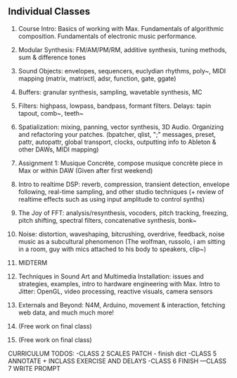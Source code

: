## Individual Classes

1. Course Intro: Basics of working with Max. Fundamentals of algorithmic composition. Fundamentals of electronic music performance.

2. Modular Synthesis: FM/AM/PM/RM, additive synthesis, tuning methods, sum & difference tones

3. Sound Objects: envelopes, sequencers, euclydian rhythms, poly~, MIDI mapping (matrix, matrixctl, adsr, function, gate, ggate)

4. Buffers: granular synthesis, sampling, wavetable synthesis, MC 

5. Filters: highpass, lowpass, bandpass, formant filters. Delays: tapin tapout, comb~, teeth~

6. Spatialization: mixing, panning, vector synthesis, 3D Audio. Organizing and refactoring your patches. (bpatcher, qlist, ";" messages, preset, pattr, autopattr, global transport, clocks, outputting info to Ableton & other DAWs, MIDI mapping)

7. Assignment 1: Musique Concrète, compose musique concrète piece in Max or within DAW (Given after first weekend)

9. Intro to realtime DSP: reverb, compression, transient detection, envelope following, real-time sampling, and other studio techniques (+ review of realtime effects such as using input amplitude to control synths)

10. The Joy of FFT: analysis/resynthesis, vocoders, pitch tracking, freezing, pitch shifting, spectral filters, concatenative synthesis, bonk~ 

11. Noise: distortion, waveshaping, bitcrushing, overdrive, feedback, noise music as a subcultural phenomenon (The wolfman, russolo, i am sitting in a room, guy with mics attached to his body to speakers, clip~)

13. MIDTERM

12. Techniques in Sound Art and Multimedia Installation: issues and strategies, examples, intro to hardware engineering with Max. Intro to Jitter: OpenGL, video processing, reactive visuals, camera sensors

14. Externals and Beyond: N4M, Arduino, movement & interaction, fetching web data, and much much more!

15. (Free work on final class)

16. (Free work on final class)



CURRICULUM TODOS:
-CLASS 2 SCALES PATCH - finish dict
-CLASS 5 ANNOTATE + INCLASS EXERCISE AND DELAYS
-CLASS 6 FINISH
—CLASS 7 WRITE PROMPT



